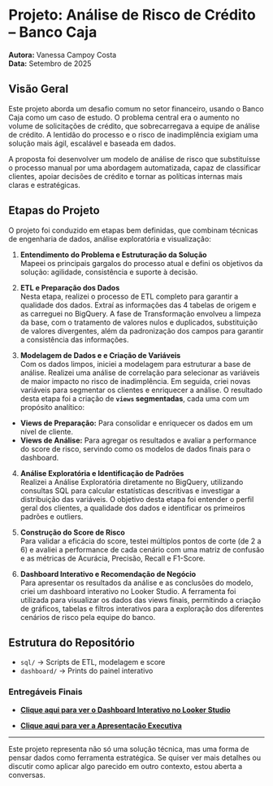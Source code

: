 # Projeto: Análise de Risco de Crédito – Banco Caja

**Autora:** Vanessa Campoy Costa  
**Data:** Setembro de 2025  

## Visão Geral

Este projeto aborda um desafio comum no setor financeiro, usando o Banco Caja como um caso de estudo. O problema central era o aumento no volume de solicitações de crédito, que sobrecarregava a equipe de análise de crédito. A lentidão do processo e o risco de inadimplência exigiam uma solução mais ágil, escalável e baseada em dados.

A proposta foi desenvolver um modelo de análise de risco que substituísse o processo manual por uma abordagem automatizada, capaz de classificar clientes, apoiar decisões de crédito e tornar as políticas internas mais claras e estratégicas.

## Etapas do Projeto

O projeto foi conduzido em etapas bem definidas, que combinam técnicas de engenharia de dados, análise exploratória e visualização:

1. **Entendimento do Problema e Estruturação da Solução**  
   Mapeei os principais gargalos do processo atual e defini os objetivos da solução: agilidade, consistência e suporte à decisão.

2. **ETL e Preparação dos Dados**  
   Nesta etapa, realizei o processo de ETL completo para garantir a qualidade dos dados. Extraí as informações das 4 tabelas de origem e as carreguei no BigQuery. A fase de Transformação envolveu a limpeza da base, com o tratamento de valores nulos e duplicados, substituição de valores divergentes, além da padronização dos campos para garantir a consistência das informações.

3. **Modelagem de Dados e e Criação de Variáveis**  
   Com os dados limpos, iniciei a modelagem para estruturar a base de análise. Realizei uma análise de correlação para selecionar as variáveis de maior impacto no risco de inadimplência. Em seguida, criei novas variáveis para segmentar os clientes e enriquecer a análise. O resultado desta etapa foi a criação de **`views` segmentadas**, cada uma com um propósito analítico:
* **Views de Preparação:** Para consolidar e enriquecer os dados em um nível de cliente.
* **Views de Análise:** Para agregar os resultados e avaliar a performance do score de risco, servindo como os modelos de dados finais para o dashboard.

4. **Análise Exploratória e Identificação de Padrões**  
   Realizei a Análise Exploratória diretamente no BigQuery, utilizando consultas SQL para calcular estatísticas descritivas e investigar a distribuição das variáveis. O objetivo desta etapa foi entender o perfil geral dos clientes, a qualidade dos dados e identificar os primeiros padrões e outliers.

5. **Construção do Score de Risco**  
   Para validar a eficácia do score, testei múltiplos pontos de corte (de 2 a 6) e avaliei a performance de cada cenário com uma matriz de confusão e as métricas de Acurácia, Precisão, Recall e F1-Score.

6. **Dashboard Interativo e Recomendação de Negócio**  
   Para apresentar os resultados da análise e as conclusões do modelo, criei um dashboard interativo no Looker Studio. A ferramenta foi utilizada para visualizar os dados das views finais, permitindo a criação de gráficos, tabelas e filtros interativos para a exploração dos diferentes cenários de risco pela equipe do banco.

## Estrutura do Repositório

- `sql/` → Scripts de ETL, modelagem e score  
- `dashboard/` → Prints do painel interativo  

### Entregáveis Finais

* **[Clique aqui para ver o Dashboard Interativo no Looker Studio](https://lookerstudio.google.com/reporting/42a5e84c-d7cb-42cf-9cba-6fb903fd1f8e)**

* **[Clique aqui para ver a Apresentação Executiva](https://docs.google.com/presentation/d/1rdD61zwfBs6bMZKtprYMuiPibU-X4Itjh6LFMJtr_hQ/edit?usp=sharing)**

---

Este projeto representa não só uma solução técnica, mas uma forma de pensar dados como ferramenta estratégica. Se quiser ver mais detalhes ou discutir como aplicar algo parecido em outro contexto, estou aberta a conversas.

